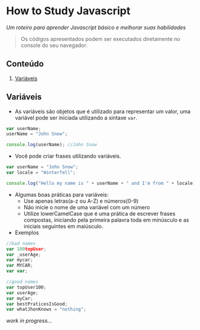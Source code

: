 # How to Study Javascript
 *Um roteiro para aprender Javascript básico e melhorar suas habilidades*

> Os códigos apresentados podem ser executados diretamente no console do seu navegador.

## Conteúdo
1.  [Variáveis](#variables)

## Variáveis
+ As variáveis são objetos que é utilizado para representar um valor, uma variável pode ser iniciada utilizando a sintaxe `var`.
```javascript
var userName;
userName = "John Snow";

console.log(userName); //John Snow
```
+ Você pode criar frases utilizando variáveis.
```javascript
var userName = "John Snow";
var locale = "Winterfell";

console.log("Hello my name is " + userName + " and I'm from " + locale); //Hello my name is John Snow and I'm from Winterfell
```
+ Algumas boas práticas para variáveis:
    -   Use apenas letras(a-z ou A-Z) e números(0-9)
    -   Não inicie o nome de uma variável com um número
    -   Utilize lowerCamelCase que é uma prática de escrever frases compostas, iniciando pela primeira palavra toda em minúsculo e as iniciais seguintes em maiúsculo.
+ Exemplos
```javascript
//bad names
var 100topUser;
var _userAge;
var mycar;
var MYCAR;
var var;

//good names
var topUser100;
var userAge;
var myCar;
var bestPraticesIsGood;
var whatJhonKnows = "nothing";
```

*work in progress...*